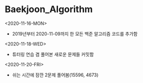 # Baekjoon_Algorithm

<2020-11-16-MON>
+ 2019년부터 2020-11-09까지 한 모든 백준 알고리즘 코드를 추가함

<2020-11-18-WED>
+ 튜터링 연습 겸 풀어본 새로운 문제들 커밋함

<2020-11-20-FRI>
+ 쉬는 시간에 잠깐 2문제 풀어봄(15596, 4673)
